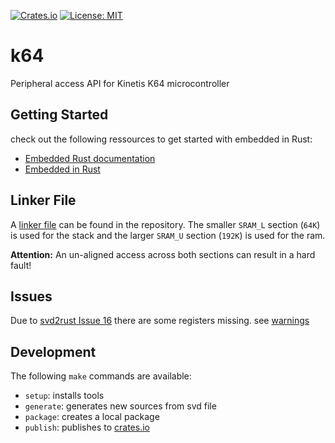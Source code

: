 [![Crates.io](https://img.shields.io/crates/v/k64.svg)](https://crates.io/crates/k64)
[![License: MIT](https://img.shields.io/badge/License-MIT-yellow.svg)](LICENSE)

# k64
Peripheral access API for Kinetis K64 microcontroller

## Getting Started
check out the following ressources to get started with embedded in Rust:
* [Embedded Rust documentation](https://docs.rust-embedded.org)
* [Embedded in Rust](http://blog.japaric.io)

## Linker File
A [linker file](memory.x) can be found in the repository.
The smaller `SRAM_L` section (`64K`) is used for the stack 
and the larger `SRAM_U` section (`192K`) is used for the ram.

**Attention:** An un-aligned access across both sections can result in a hard fault!

## Issues
Due to [svd2rust Issue 16](https://github.com/japaric/svd2rust/issues/16) there are some registers missing.
see [warnings](WARNINGS.md)

## Development
The following `make` commands are available:
* `setup`: installs tools
* `generate`: generates new sources from svd file
* `package`: creates a local package
* `publish`: publishes to [crates.io](http://www.crates.io)
